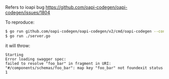 Refers to ioapi bug https://github.com/oapi-codegen/oapi-codegen/issues/1804

To reproduce:

```bash
$ go run github.com/oapi-codegen/oapi-codegen/v2/cmd/oapi-codegen --config=server.cfg.yaml endpoints.yaml
$ go run ./server.go
```

it will throw:

```
Starting
Error loading swagger spec:
failed to resolve "foo_bar" in fragment in URI: "#/components/schemas/foo_bar": map key "foo_bar" not foundexit status 1

```